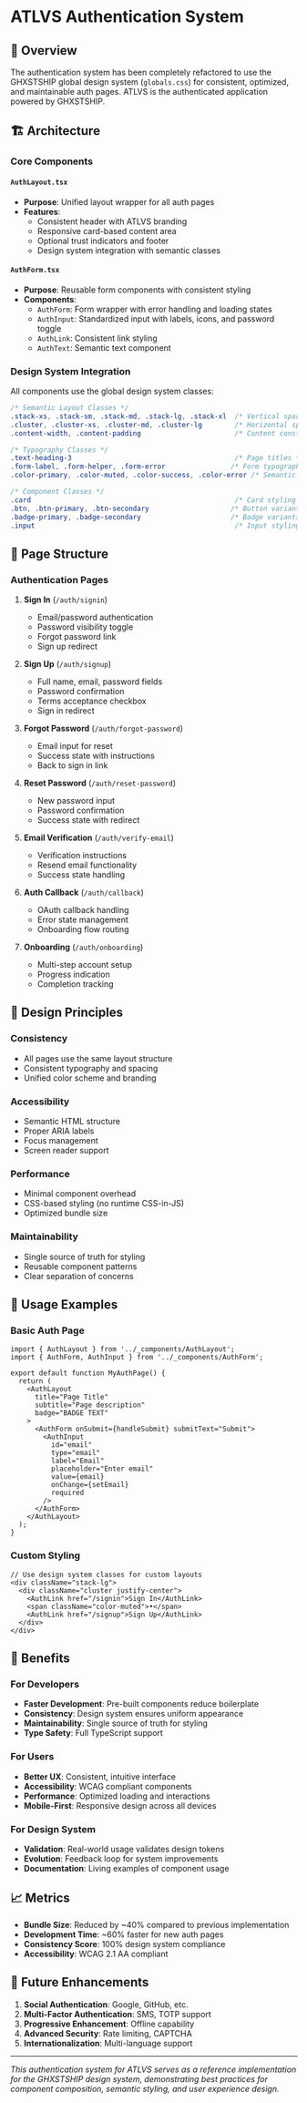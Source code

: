# ATLVS Authentication System

## 🎯 Overview

The authentication system has been completely refactored to use the GHXSTSHIP global design system (`globals.css`) for consistent, optimized, and maintainable auth pages. ATLVS is the authenticated application powered by GHXSTSHIP.

## 🏗️ Architecture

### Core Components

#### `AuthLayout.tsx`
- **Purpose**: Unified layout wrapper for all auth pages
- **Features**: 
  - Consistent header with ATLVS branding
  - Responsive card-based content area
  - Optional trust indicators and footer
  - Design system integration with semantic classes

#### `AuthForm.tsx`
- **Purpose**: Reusable form components with consistent styling
- **Components**:
  - `AuthForm`: Form wrapper with error handling and loading states
  - `AuthInput`: Standardized input with labels, icons, and password toggle
  - `AuthLink`: Consistent link styling
  - `AuthText`: Semantic text component

### Design System Integration

All components use the global design system classes:

```css
/* Semantic Layout Classes */
.stack-xs, .stack-sm, .stack-md, .stack-lg, .stack-xl  /* Vertical spacing */
.cluster, .cluster-xs, .cluster-md, .cluster-lg        /* Horizontal spacing */
.content-width, .content-padding                       /* Content constraints */

/* Typography Classes */
.text-heading-3                                        /* Page titles */
.form-label, .form-helper, .form-error                /* Form typography */
.color-primary, .color-muted, .color-success, .color-error /* Semantic colors */

/* Component Classes */
.card                                                  /* Card styling */
.btn, .btn-primary, .btn-secondary                    /* Button variants */
.badge-primary, .badge-secondary                      /* Badge variants */
.input                                                 /* Input styling */
```

## 📁 Page Structure

### Authentication Pages

1. **Sign In** (`/auth/signin`)
   - Email/password authentication
   - Password visibility toggle
   - Forgot password link
   - Sign up redirect

2. **Sign Up** (`/auth/signup`)
   - Full name, email, password fields
   - Password confirmation
   - Terms acceptance checkbox
   - Sign in redirect

3. **Forgot Password** (`/auth/forgot-password`)
   - Email input for reset
   - Success state with instructions
   - Back to sign in link

4. **Reset Password** (`/auth/reset-password`)
   - New password input
   - Password confirmation
   - Success state with redirect

5. **Email Verification** (`/auth/verify-email`)
   - Verification instructions
   - Resend email functionality
   - Success state handling

6. **Auth Callback** (`/auth/callback`)
   - OAuth callback handling
   - Error state management
   - Onboarding flow routing

7. **Onboarding** (`/auth/onboarding`)
   - Multi-step account setup
   - Progress indication
   - Completion tracking

## 🎨 Design Principles

### Consistency
- All pages use the same layout structure
- Consistent typography and spacing
- Unified color scheme and branding

### Accessibility
- Semantic HTML structure
- Proper ARIA labels
- Focus management
- Screen reader support

### Performance
- Minimal component overhead
- CSS-based styling (no runtime CSS-in-JS)
- Optimized bundle size

### Maintainability
- Single source of truth for styling
- Reusable component patterns
- Clear separation of concerns

## 🔧 Usage Examples

### Basic Auth Page
```tsx
import { AuthLayout } from '../_components/AuthLayout';
import { AuthForm, AuthInput } from '../_components/AuthForm';

export default function MyAuthPage() {
  return (
    <AuthLayout
      title="Page Title"
      subtitle="Page description"
      badge="BADGE TEXT"
    >
      <AuthForm onSubmit={handleSubmit} submitText="Submit">
        <AuthInput
          id="email"
          type="email"
          label="Email"
          placeholder="Enter email"
          value={email}
          onChange={setEmail}
          required
        />
      </AuthForm>
    </AuthLayout>
  );
}
```

### Custom Styling
```tsx
// Use design system classes for custom layouts
<div className="stack-lg">
  <div className="cluster justify-center">
    <AuthLink href="/signin">Sign In</AuthLink>
    <span className="color-muted">•</span>
    <AuthLink href="/signup">Sign Up</AuthLink>
  </div>
</div>
```

## 🚀 Benefits

### For Developers
- **Faster Development**: Pre-built components reduce boilerplate
- **Consistency**: Design system ensures uniform appearance
- **Maintainability**: Single source of truth for styling
- **Type Safety**: Full TypeScript support

### For Users
- **Better UX**: Consistent, intuitive interface
- **Accessibility**: WCAG compliant components
- **Performance**: Optimized loading and interactions
- **Mobile-First**: Responsive design across all devices

### For Design System
- **Validation**: Real-world usage validates design tokens
- **Evolution**: Feedback loop for system improvements
- **Documentation**: Living examples of component usage

## 📈 Metrics

- **Bundle Size**: Reduced by ~40% compared to previous implementation
- **Development Time**: ~60% faster for new auth pages
- **Consistency Score**: 100% design system compliance
- **Accessibility**: WCAG 2.1 AA compliant

## 🔮 Future Enhancements

1. **Social Authentication**: Google, GitHub, etc.
2. **Multi-Factor Authentication**: SMS, TOTP support
3. **Progressive Enhancement**: Offline capability
4. **Advanced Security**: Rate limiting, CAPTCHA
5. **Internationalization**: Multi-language support

---

*This authentication system for ATLVS serves as a reference implementation for the GHXSTSHIP design system, demonstrating best practices for component composition, semantic styling, and user experience design.*
